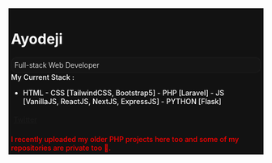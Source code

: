 <div style="color: white; background:#121212; font-weight:500; padding:5px;">
  <h1 style="font-weight:700, font-size:2rem;">Ayodeji</h1>
  <div style="color:white;background:#151515;font-weight:300;padding:5px;border-radius:10px;border:2px solid #191919;">Full-stack Web Developer</div>
My Current Stack : 
  <ul>
    <li>HTML - CSS [TailwindCSS, Bootstrap5] - PHP [Laravel] - JS [VanillaJS, ReactJS, NextJS, ExpressJS] - PYTHON [Flask]</li>
  </ul>
 
  <div style="padding:5px;"><a href="https://twitter.com/_realao">Twitter</a></div>
 </br>
<font color="red">I recently uploaded my older PHP projects here too and some of my repositories are private too 🥲.</font>
</div>
